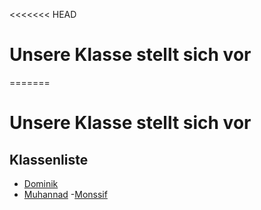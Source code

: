 <<<<<<< HEAD

# Unsere Klasse stellt sich vor

=======

# Unsere Klasse stellt sich vor

## Klassenliste

- [Dominik](Dominik.md)
- [Muhannad](Muhannad)
-[Monssif](monsssiiiiiiiiiiiiiiif)
